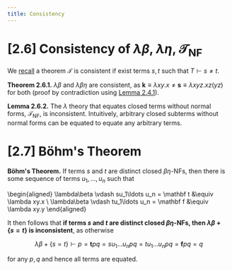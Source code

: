 ```yaml
---
title: Consistency
---
```


# [2.6] Consistency of $\lambda\beta$, $\lambda\eta$, $\mathcal T_{\text{NF}}$

We [recall](theories.html#properties) a theorem $\mathcal T$ is consistent if
exist terms $s, t$ such that $T \vdash s \neq t$.

**Theorem 2.6.1.** $\lambda\beta$ and $\lambda\beta\eta$ are consistent, as
$\mathbf k \equiv \lambda xy.x \neq \mathbf s \equiv \lambda xyz.xz(yz)$ for
both (proof by contradiction using [Lemma 2.4.1](nf.html#lemma-2.4.1)).

**Lemma 2.6.2.** The $\lambda$ theory that equates closed terms without normal
forms, $\mathcal T_{\operatorname{NF}}$, is inconsistent. Intuitively,
arbitrary closed subterms without normal forms can be equated to equate any
arbitrary terms.

# [2.7] Böhm's Theorem

**Böhm's Theorem.** If terms $s$ and $t$ are distinct closed $\beta\eta$-NFs,
then there is some sequence of terms $u_1,\ldots,u_n$ such that

\begin{aligned}
\lambda\beta \vdash su_1\ldots u_n = \mathbf t &\equiv \lambda xy.x \\
\lambda\beta \vdash tu_1\ldots u_n = \mathbf f &\equiv \lambda xy.y
\end{aligned}

It then follows that **if terms $s$ and $t$ are distinct closed $\beta\eta$-NFs,
then $\lambda\beta + \{s = t\}$ is inconsistent**, as otherwise

$$
\lambda\beta + \{s = t\} \vdash p =
\mathbf tpq = su_1\ldots u_npq = tu_1\ldots u_npq = \mathbf fpq = q
$$

for any $p, q$ and hence all terms are equated.
